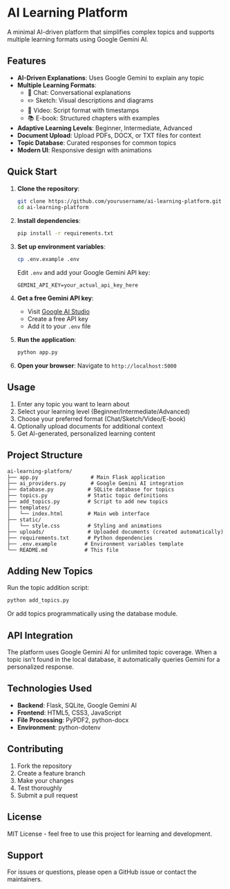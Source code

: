# AI Learning Platform

A minimal AI-driven platform that simplifies complex topics and supports multiple learning formats using Google Gemini AI.

## Features

- **AI-Driven Explanations**: Uses Google Gemini to explain any topic
- **Multiple Learning Formats**:
  - 💬 Chat: Conversational explanations
  - ✏️ Sketch: Visual descriptions and diagrams
  - 🎥 Video: Script format with timestamps
  - 📚 E-book: Structured chapters with examples
- **Adaptive Learning Levels**: Beginner, Intermediate, Advanced
- **Document Upload**: Upload PDFs, DOCX, or TXT files for context
- **Topic Database**: Curated responses for common topics
- **Modern UI**: Responsive design with animations

## Quick Start

1. **Clone the repository**:
   ```bash
   git clone https://github.com/yourusername/ai-learning-platform.git
   cd ai-learning-platform
   ```

2. **Install dependencies**:
   ```bash
   pip install -r requirements.txt
   ```

3. **Set up environment variables**:
   ```bash
   cp .env.example .env
   ```
   Edit `.env` and add your Google Gemini API key:
   ```
   GEMINI_API_KEY=your_actual_api_key_here
   ```

4. **Get a free Gemini API key**:
   - Visit [Google AI Studio](https://makersuite.google.com/app/apikey)
   - Create a free API key
   - Add it to your `.env` file

5. **Run the application**:
   ```bash
   python app.py
   ```

6. **Open your browser**:
   Navigate to `http://localhost:5000`

## Usage

1. Enter any topic you want to learn about
2. Select your learning level (Beginner/Intermediate/Advanced)
3. Choose your preferred format (Chat/Sketch/Video/E-book)
4. Optionally upload documents for additional context
5. Get AI-generated, personalized learning content

## Project Structure

```
ai-learning-platform/
├── app.py                 # Main Flask application
├── ai_providers.py        # Google Gemini AI integration
├── database.py           # SQLite database for topics
├── topics.py             # Static topic definitions
├── add_topics.py         # Script to add new topics
├── templates/
│   └── index.html        # Main web interface
├── static/
│   └── style.css         # Styling and animations
├── uploads/              # Uploaded documents (created automatically)
├── requirements.txt      # Python dependencies
├── .env.example         # Environment variables template
└── README.md            # This file
```

## Adding New Topics

Run the topic addition script:
```bash
python add_topics.py
```

Or add topics programmatically using the database module.

## API Integration

The platform uses Google Gemini AI for unlimited topic coverage. When a topic isn't found in the local database, it automatically queries Gemini for a personalized response.

## Technologies Used

- **Backend**: Flask, SQLite, Google Gemini AI
- **Frontend**: HTML5, CSS3, JavaScript
- **File Processing**: PyPDF2, python-docx
- **Environment**: python-dotenv

## Contributing

1. Fork the repository
2. Create a feature branch
3. Make your changes
4. Test thoroughly
5. Submit a pull request

## License

MIT License - feel free to use this project for learning and development.

## Support

For issues or questions, please open a GitHub issue or contact the maintainers.